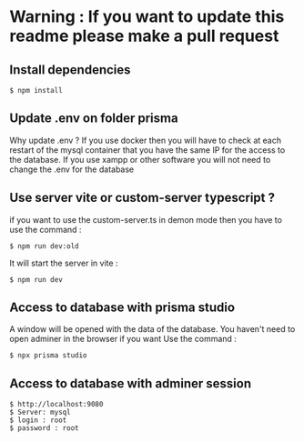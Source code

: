 # Warning : If you want to update this readme please make a pull request


## Install dependencies
```console
$ npm install
```

## Update .env on folder prisma
Why update .env ?
If you use docker then you will have to check at each restart of the mysql container that you have the same IP for the access to the database.
If you use xampp or other software you will not need to change the .env for the database

## Use server vite or custom-server typescript ?
if you want to use the custom-server.ts in demon mode then you have to use the command :
```console
$ npm run dev:old
```
It will start the server in vite :
```console
$ npm run dev
```

## Access to database with prisma studio
A window will be opened with the data of the database.
You haven't need to open adminer in the browser if you want
Use the command : 
```
$ npx prisma studio
```

## Access to database with adminer session
```console
$ http://localhost:9080
$ Server: mysql
$ login : root
$ password : root
```


